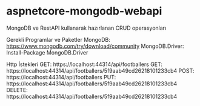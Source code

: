# aspnetcore-mongodb-webapi
MongoDB ve RestAPI kullanarak hazırlanan CRUD operasyonları

Gerekli Programlar ve Paketler
MongoDB:        https://www.mongodb.com/try/download/community
MongoDB.Driver: Install-Package MongoDB.Driver

Http İstekleri
GET:    https://localhost:44314/api/footballers
GET:    https://localhost:44314/api/footballers/5f9aab49cd26218101233cb4
POST:   https://localhost:44314/api/footballers
PUT:    https://localhost:44314/api/footballers/5f9aab49cd26218101233cb4
DELETE: https://localhost:44314/api/footballers/5f9aab49cd26218101233cb4
 

